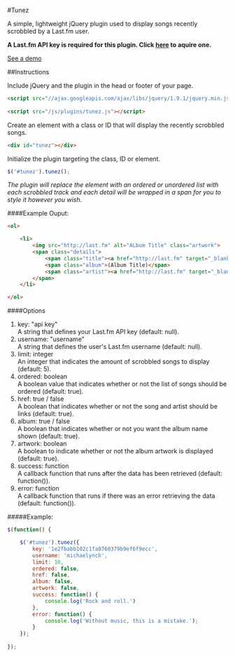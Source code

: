#Tunez

A simple, lightweight jQuery plugin used to display songs recently scrobbled by a Last.fm user.

<strong>A Last.fm API key is required for this plugin. Click <a href="http://www.last.fm/api/account/create" target="_blank">here</a> to aquire one.</strong>

<a href="http://michael-lynch.github.io/tunez/" target="_blank">See a demo</a>

##Instructions

Include jQuery and the plugin in the head or footer of your page.

```html
<script src="//ajax.googleapis.com/ajax/libs/jquery/1.9.1/jquery.min.js"></script>
    
<script src="/js/plugins/tunez.js"></script>
```
    
Create an element with a class or ID that will display the recently scrobbled songs.

```html
<div id="tunez"></div>
```
    
Initialize the plugin targeting the class, ID or element. 

```js
$('#tunez').tunez();
```
	
<em>The plugin will replace the element with an ordered or unordered list with each scrobbled track and each detail will be wrapped in a span for you to style it however you wish.</em>

####Example Ouput:

```html
<ol>

	<li>
		<img src="http://last.fm" alt="ALbum Title" class="artwork">
		<span class="details">
			<span class="title"><a href="http://last.fm" target="_blank">Song Title</a></span>
			<span class="album">(Album Title)</span>
			<span class="artist"><a href="http://last.fm" target="_blank">Artist</a></span>
		</span>
	</li>

</ol>
```
	
####Options

<ol>

<li>
key: "api key"
<br />A string that defines your Last.fm API key (default: null).
</li>

<li>username: "username"
<br />A string that defines the user's Last.fm username (default: null). 
</li>

<li>limit: integer
<br />An integer that indicates the amount of scrobbled songs to display (default: 5).
</li>

<li>ordered: boolean
<br />A boolean value that indicates whether or not the list of songs should be ordered (default: true).
</li>

<li>href: true / false
<br />A boolean that indicates whether or not the song and artist should be links (default: true).
</li>

<li>album: true / false
<br />A boolean that indicates whether or not you want the album name shown (default: true).
</li>

<li>artwork: boolean
<br />A boolean to indicate whether or not the album artwork is displayed (default: true).
</li>

<li>success: function
<br />A callback function that runs after the data has been retrieved (default: function()).
</li>

<li>error: function
<br />A callback function that runs if there was an error retrieving the data (default: function()).
</li>

</ol>

#####Example:

```js
$(function() {

	$('#tunez').tunez({
		key: '1e2fbabb102c1fa0760379b9ef6f9ecc',
		username: 'michaelynch',
		limit: 10,
		ordered: false,
		href: false,
		album: false,
		artwork: false,
		success: function() {
			console.log('Rock and roll.')
		},
		error: function() {
			console.log('Without music, this is a mistake.');
		}
	});
	
});
```